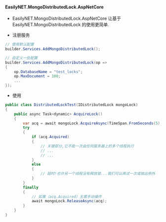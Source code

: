 ﻿#### EasilyNET.MongoDistributedLock.AspNetCore

- EasilyNET.MongoDistributedLock.AspNetCore 让基于 EasilyNET.MongoDistributedLock 的使用更简单.

- 注册服务

```csharp
// 使用默认配置
builder.Services.AddMongoDistributedLock();

// 自定义一些配置
builder.Services.AddMongoDistributedLock(op =>
{
    op.DatabaseName = "test_locks";
    op.MaxDocument = 100;
    ...
});
```

- 使用

```csharp
public class DistributedLockTest(IDistributedLock mongoLock)
{
    public async Task<dynamic> AcquireLock()
    {
        var acq = await mongoLock.AcquireAsync(TimeSpan.FromSeconds(5), TimeSpan.FromSeconds(0));
        try
        {
            if (acq.Acquired)
            {
                // 关键部分,它不能一次由任何服务器上的多个线程执行
                // ...
                // ...
            }
            else
            {
                // 超时!也许另一个线程没有释放锁...我们可以再试一次或抛出例外
            }
        }
        finally
        {
            // 如果（acq.Acquired）无需手动操作
            await mongoLock.ReleaseAsync(acq);
        }
    }
}
```

